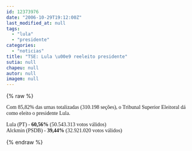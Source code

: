 ```yaml
---
id: 12373976
date: "2006-10-29T19:12:00Z"
last_modified_at: null
tags:
  - "lula"
  - "presidente"
categories:
  - "noticias"
title: "TSE: Lula \u00e9 reeleito presidente"
sutia: null
chapeu: null
autor: null
imagem: null
---
```

{% raw %}
<p><P><FONT face=Verdana>Com 85,82% das urnas totalizadas (310.198 seções), o Tribunal Superior Eleitoral dá como eleito o presidente Lula.</FONT></P></p>
<p><P><FONT face=Verdana>Lula (PT) - <STRONG>60,56%</STRONG> (50.543.313 votos válidos)<BR>Alckmin (PSDB) - <STRONG>39,44%</STRONG> (32.921.020 votos válidos)</FONT></P> </p>
{% endraw %}